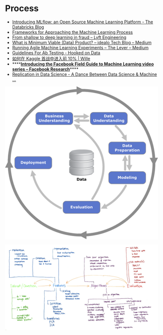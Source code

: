 # Process

* [Introducing MLflow: an Open Source Machine Learning Platform - The Databricks Blog](https://databricks.com/blog/2018/06/05/introducing-mlflow-an-open-source-machine-learning-platform.html)
* [Frameworks for Approaching the Machine Learning Process](https://www.kdnuggets.com/2018/05/general-approaches-machine-learning-process.html)
* [From shallow to deep learning in fraud – Lyft Engineering](https://eng.lyft.com/from-shallow-to-deep-learning-in-fraud-9dafcbcef743)
* [What is Minimum Viable \(Data\) Product? – idealo Tech Blog – Medium](https://medium.com/idealo-tech-blog/what-is-minimum-viable-data-product-49269e338d85)
* [Running Agile Machine Learning Experiments – The Lever – Medium](https://medium.com/the-lever/running-agile-machine-learning-experiments-4d500314ab11)
* [Guidelines For Ab Testing - Hooked on Data](http://hookedondata.org/Guidelines-for-AB-Testing/)
* [如何在 Kaggle 首战中进入前 10% \| Wille](https://dnc1994.com/2016/04/rank-10-percent-in-first-kaggle-competition/)
* \*\*\*\*[**Introducing the Facebook Field Guide to Machine Learning video series – Facebook Research**](https://research.fb.com/the-facebook-field-guide-to-machine-learning-video-series/)\*\*\*\*
* [Replication in Data Science - A Dance Between Data Science & Machine …](https://www.slideshare.net/JuneAndrews/replication-in-data-science-a-dance-between-data-science-machine-learning-strata-2016)

![](.gitbook/assets/image%20%2827%29.png)



![](.gitbook/assets/image%20%2851%29.png)

